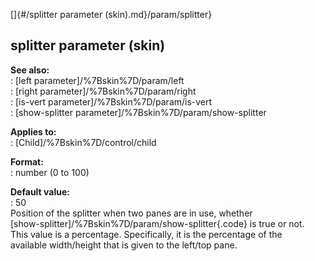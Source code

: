 []{#/splitter parameter (skin).md}/param/splitter}    
## splitter parameter (skin)    
**See also:**    
:   [left parameter]/%7Bskin%7D/param/left    
:   [right parameter]/%7Bskin%7D/param/right    
:   [is-vert parameter]/%7Bskin%7D/param/is-vert    
:   [show-splitter parameter]/%7Bskin%7D/param/show-splitter    
<!-- -->    
**Applies to:**    
:   [Child]/%7Bskin%7D/control/child    
<!-- -->    
**Format:**    
:   number (0 to 100)    
<!-- -->    
**Default value:**    
:   50    
Position of the splitter when two panes are in use, whether    
[show-splitter]/%7Bskin%7D/param/show-splitter{.code} is true or not.    
This value is a percentage. Specifically, it is the percentage of the    
available width/height that is given to the left/top pane.  
